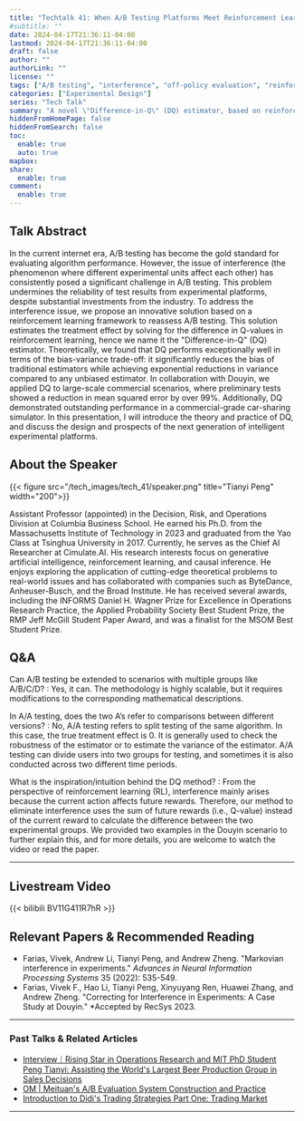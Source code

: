 ```yaml
---
title: "Techtalk 41: When A/B Testing Platforms Meet Reinforcement Learning"
#subtitle: ""
date: 2024-04-17T21:36:11-04:00
lastmod: 2024-04-17T21:36:11-04:00
draft: false
author: ""
authorLink: ""
license: ""
tags: ["A/B testing", "interference", "off-policy evaluation", "reinforcement learning"]
categories: ["Experimental Design"]
series: "Tech Talk"
summary: "A novel \"Difference-in-Q\" (DQ) estimator, based on reinforcement learning, is proposed to address the Interference problem in A/B testing. DQ outperforms traditional estimators in bias-variance trade-off, reducing bias and exponentially decreasing variance. Collaborating with ByteDance, DQ achieved a 99% reduction in mean squared error in large-scale commercial scenarios."
hiddenFromHomePage: false
hiddenFromSearch: false
toc:
  enable: true
  auto: true
mapbox:
share:
  enable: true
comment:
  enable: true
---
```



## Talk Abstract
In the current internet era, A/B testing has become the gold standard for evaluating algorithm performance. However, the issue of interference (the phenomenon where different experimental units affect each other) has consistently posed a significant challenge in A/B testing. This problem undermines the reliability of test results from experimental platforms, despite substantial investments from the industry. To address the interference issue, we propose an innovative solution based on a reinforcement learning framework to reassess A/B testing. This solution estimates the treatment effect by solving for the difference in Q-values in reinforcement learning, hence we name it the "Difference-in-Q" (DQ) estimator. Theoretically, we found that DQ performs exceptionally well in terms of the bias-variance trade-off: it significantly reduces the bias of traditional estimators while achieving exponential reductions in variance compared to any unbiased estimator. In collaboration with Douyin, we applied DQ to large-scale commercial scenarios, where preliminary tests showed a reduction in mean squared error by over 99%. Additionally, DQ demonstrated outstanding performance in a commercial-grade car-sharing simulator. In this presentation, I will introduce the theory and practice of DQ, and discuss the design and prospects of the next generation of intelligent experimental platforms.


## About the Speaker
{{< figure src="/tech_images/tech_41/speaker.png" title="Tianyi Peng" width="200">}}

Assistant Professor (appointed) in the Decision, Risk, and Operations Division at Columbia Business School. He earned his Ph.D. from the Massachusetts Institute of Technology in 2023 and graduated from the Yao Class at Tsinghua University in 2017. Currently, he serves as the Chief AI Researcher at Cimulate.AI. His research interests focus on generative artificial intelligence, reinforcement learning, and causal inference. He enjoys exploring the application of cutting-edge theoretical problems to real-world issues and has collaborated with companies such as ByteDance, Anheuser-Busch, and the Broad Institute. He has received several awards, including the INFORMS Daniel H. Wagner Prize for Excellence in Operations Research Practice, the Applied Probability Society Best Student Prize, the RMP Jeff McGill Student Paper Award, and was a finalist for the MSOM Best Student Prize.

 
## Q&A
Can A/B testing be extended to scenarios with multiple groups like A/B/C/D?
: Yes, it can. The methodology is highly scalable, but it requires modifications to the corresponding mathematical descriptions.


In A/A testing, does the two A’s refer to comparisons between different versions?
: No, A/A testing refers to split testing of the same algorithm. In this case, the true treatment effect is 0. It is generally used to check the robustness of the estimator or to estimate the variance of the estimator. A/A testing can divide users into two groups for testing, and sometimes it is also conducted across two different time periods.


What is the inspiration/intuition behind the DQ method?
: From the perspective of reinforcement learning (RL), interference mainly arises because the current action affects future rewards. Therefore, our method to eliminate interference uses the sum of future rewards (i.e., Q-value) instead of the current reward to calculate the difference between the two experimental groups. We provided two examples in the Douyin scenario to further explain this, and for more details, you are welcome to watch the video or read the paper.

---

## Livestream Video
{{< bilibili BV11G411R7hR >}}


## Relevant Papers & Recommended Reading
- Farias, Vivek, Andrew Li, Tianyi Peng, and Andrew Zheng. "Markovian interference in experiments." *Advances in Neural Information Processing Systems* 35 (2022): 535-549.
- Farias, Vivek F., Hao Li, Tianyi Peng, Xinyuyang Ren, Huawei Zhang, and Andrew Zheng. "Correcting for Interference in Experiments: A Case Study at Douyin." *Accepted by RecSys 2023.
---


### Past Talks & Related Articles
- [Interview｜Rising Star in Operations Research and MIT PhD Student Peng Tianyi: Assisting the World's Largest Beer Production Group in Sales Decisions](https://mp.weixin.qq.com/s/GSfAatYmLMcVna1Q12exHA)
- [OM | Meituan's A/B Evaluation System Construction and Practice](https://mp.weixin.qq.com/s/9TjC9NWeA492lpydyrDr2A)
- [Introduction to Didi's Trading Strategies Part One: Trading Market](https://mp.weixin.qq.com/s/qPPycUikDrHZFoGij3I-pg)

---